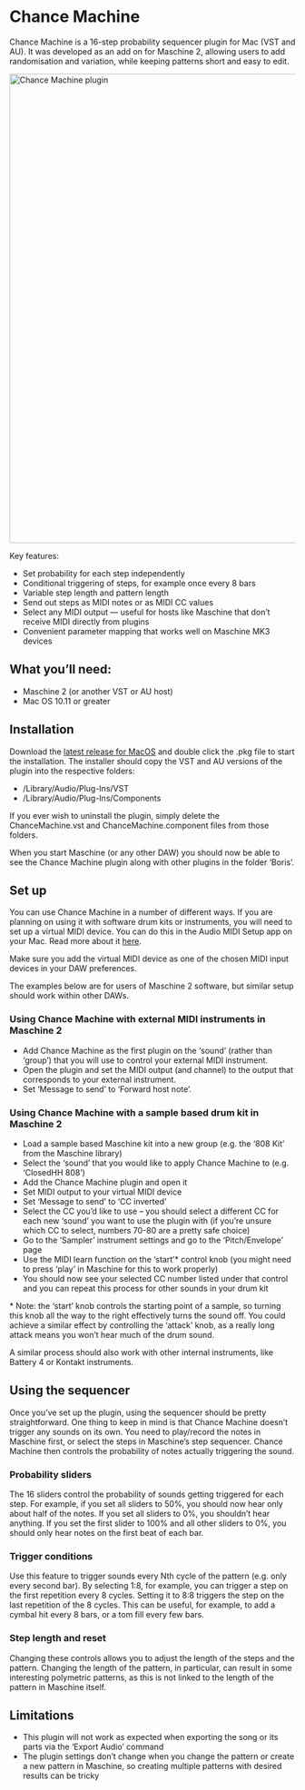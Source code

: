 # Chance Machine

Chance Machine is a 16-step probability sequencer plugin for Mac (VST and AU). It was developed as an add on for Maschine 2, allowing users to add randomisation and variation, while keeping patterns short and easy to edit.

<img width="827" alt="Chance Machine plugin" src="https://user-images.githubusercontent.com/5494990/194737452-4e4a30c7-b965-42d9-a296-6c60e0388bac.png">

Key features:
* Set probability for each step independently
* Conditional triggering of steps, for example once every 8 bars
* Variable step length and pattern length
* Send out steps as MIDI notes or as MIDI CC values
* Select any MIDI output — useful for hosts like Maschine that don’t receive MIDI directly from plugins
* Convenient parameter mapping that works well on Maschine MK3 devices

## What you’ll need:
* Maschine 2 (or another VST or AU host)
* Mac OS 10.11 or greater

## Installation

Download the [latest release for MacOS](https://github.com/borisdivjak/ChanceMachine/raw/main/Release/ChanceMachine-1.0.0.pkg) and double click the .pkg file to start the installation. The installer should copy the VST and AU versions of the plugin into the respective folders:
* /Library/Audio/Plug-Ins/VST
* /Library/Audio/Plug-Ins/Components

If you ever wish to uninstall the plugin, simply delete the ChanceMachine.vst and ChanceMachine.component files from those folders.

When you start Maschine (or any other DAW) you should now be able to see the Chance Machine plugin along with other plugins in the folder ‘Boris’.

## Set up

You can use Chance Machine in a number of different ways. If you are planning on using it with software drum kits or instruments, you will need to set up a virtual MIDI device. You can do this in the Audio MIDI Setup app on your Mac. Read more about it [here](https://support.apple.com/en-au/guide/audio-midi-setup/ams1013/mac).

Make sure you add the virtual MIDI device as one of the chosen MIDI input devices in your DAW preferences.

The examples below are for users of Maschine 2 software, but similar setup should work within other DAWs.

### Using Chance Machine with external MIDI instruments in Maschine 2

* Add Chance Machine as the first plugin on the ‘sound’ (rather than ‘group’) that you will use to control your external MIDI instrument.
* Open the plugin and set the MIDI output (and channel) to the output that corresponds to your external instrument.
* Set ‘Message to send’ to ‘Forward host note’.

### Using Chance Machine with a sample based drum kit in Maschine 2
* Load a sample based Maschine kit into a new group (e.g. the ‘808 Kit’ from the Maschine library)
* Select the ‘sound’ that you would like to apply Chance Machine to (e.g. ‘ClosedHH 808’)
* Add the Chance Machine plugin and open it
* Set MIDI output to your virtual MIDI device
* Set ‘Message to send’ to ‘CC inverted’
* Select the CC you’d like to use – you should select a different CC for each new ‘sound’ you want to use the plugin with (if you’re unsure which CC to select, numbers 70-80 are a pretty safe choice)
* Go to the ‘Sampler’ instrument settings and go to the ‘Pitch/Envelope’ page
* Use the MIDI learn function on the ‘start’\* control knob (you might need to press ‘play’ in Maschine for this to work properly)
* You should now see your selected CC number listed under that control and you can repeat this process for other sounds in your drum kit

\* Note: the ‘start’ knob controls the starting point of a sample, so turning this knob all the way to the right effectively turns the sound off. You could achieve a similar effect by controlling the ‘attack’ knob, as a really long attack means you won’t hear much of the drum sound.

A similar process should also work with other internal instruments, like Battery 4 or Kontakt instruments.

## Using the sequencer

Once you’ve set up the plugin, using the sequencer should be pretty straightforward. One thing to keep in mind is that Chance Machine doesn’t trigger any sounds on its own. You need to play/record the notes in Maschine first, or select the steps in Maschine’s step sequencer. Chance Machine then controls the probability of notes actually triggering the sound.

### Probability sliders
The 16 sliders control the probability of sounds getting triggered for each step. For example, if you set all sliders to 50%, you should now hear only about half of the notes. If you set all sliders to 0%, you shouldn’t hear anything. If you set the first slider to 100% and all other sliders to 0%, you should only hear notes on the first beat of each bar.

### Trigger conditions
Use this feature to trigger sounds every Nth cycle of the pattern (e.g. only every second bar). By selecting 1:8, for example, you can trigger a step on the first repetition every 8 cycles. Setting it to 8:8 triggers the step on the last repetition of the 8 cycles. This can be useful, for example, to add a cymbal hit every 8 bars, or a tom fill every few bars.

### Step length and reset
Changing these controls allows you to adjust the length of the steps and the pattern. Changing the length of the pattern, in particular, can result in some interesting polymetric patterns, as this is not linked to the length of the pattern in Maschine itself.  

## Limitations

* This plugin will not work as expected when exporting the song or its parts via the ‘Export Audio’ command
* The plugin settings don’t change when you change the pattern or create a new pattern in Maschine, so creating multiple patterns with desired results can be tricky


